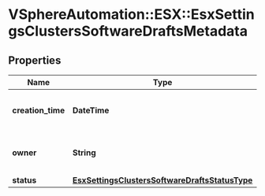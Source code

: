 # VSphereAutomation::ESX::EsxSettingsClustersSoftwareDraftsMetadata

## Properties
Name | Type | Description | Notes
------------ | ------------- | ------------- | -------------
**creation_time** | **DateTime** | Creation time of the software draft. | 
**owner** | **String** | Owner of the software draft. | 
**status** | [**EsxSettingsClustersSoftwareDraftsStatusType**](EsxSettingsClustersSoftwareDraftsStatusType.md) |  | 


